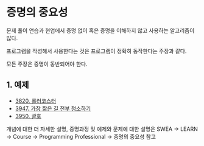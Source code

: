 # 증명의 중요성

문제 풀이 연습과 현업에서 증명 없이 혹은 증명을 이해하지 않고 사용하는 알고리즘이 많다.

프로그램을 작성해서 사용한다는 것은 프로그램이 정확히 동작한다는 주장과 같다.

모든 주장은 증명이 동반되어야 한다.

## 1. 예제

- [3820. 롤러코스터](https://github.com/hanwjdgh/Algorithm/blob/master/SWEA/Professional/2.%20%EC%A6%9D%EB%AA%85%EC%9D%98%20%EC%A4%91%EC%9A%94%EC%84%B1/3820.cpp)
- [3947. 가장 짧은 길 전부 청소하기](https://github.com/hanwjdgh/Algorithm/blob/master/SWEA/Professional/2.%20%EC%A6%9D%EB%AA%85%EC%9D%98%20%EC%A4%91%EC%9A%94%EC%84%B1/3947.cpp)
- [3950. 괄호](https://github.com/hanwjdgh/Algorithm/blob/master/SWEA/Professional/2.%20%EC%A6%9D%EB%AA%85%EC%9D%98%20%EC%A4%91%EC%9A%94%EC%84%B1/3950.cpp)

개념에 대한 더 자세한 설명, 증명과정 및 예제와 문제에 대한 설명은 SWEA → LEARN → Course → Programming Professional → 증명의 중요성 참고
